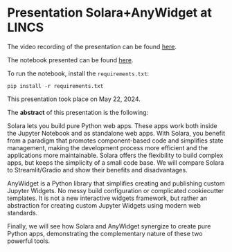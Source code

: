# Presentation Solara+AnyWidget at LINCS

The video recording of the presentation can be found [here](https://www.youtube.com/watch?v=S4qEsGXOUEg).

The notebook presented can be found [here](https://github.com/alonsosilvaallende/2024-05-22-Presentation_Solara_AnyWidget_at_LINCS/blob/main/2024-05-22-Presentation_Solara_AnyWidget_at_LINCS.ipynb).

To run the notebook, install the `requirements.txt`:
```console
pip install -r requirements.txt
```

This presentation took place on May 22, 2024.

The **abstract** of this presentation is the following:

Solara lets you build pure Python web apps. These apps work both inside the Jupyter Notebook and as standalone web apps. With Solara, you benefit from a paradigm that promotes component-based code and simplifies state management, making the development process more efficient and the applications more maintainable. Solara offers the flexibility to build complex apps, but keeps the simplicity of a small code base. We will compare Solara to Streamlit/Gradio and show their benefits and disadvantages.

AnyWidget is a Python library that simplifies creating and publishing custom Jupyter Widgets. No messy build configuration or complicated cookiecutter templates. It is not a new interactive widgets framework, but rather an abstraction for creating custom Jupyter Widgets using modern web standards.

Finally, we will see how Solara and AnyWidget synergize to create pure Python apps, demonstrating the complementary nature of these two powerful tools.
